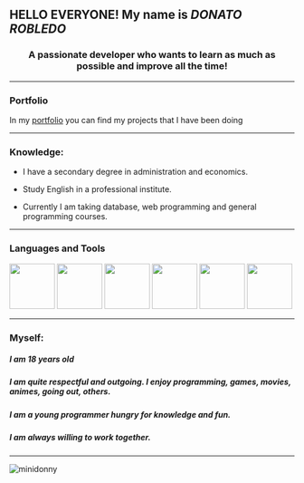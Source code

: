 ## HELLO EVERYONE! My name is *DONATO ROBLEDO*
<h3 align="center">A passionate developer who wants to learn as much as possible and improve all the time!

<hr>

### Portfolio
 In my <a href="">portfolio</a> you can find my projects that I have been doing
 
<hr>

### Knowledge:
  * I have a secondary degree in administration and economics.
  
  * Study English in a professional institute.
  
  * Currently I am taking database, web programming and general programming courses.
  
<hr>

### Languages ​​and Tools
<img src="https://encrypted-tbn0.gstatic.com/images?q=tbn:ANd9GcSeKXebshKzrBj9tc6DFj-iv46H_ePITihX6082ymkqOv1eucdQAr9nzW6LYFB6c1msXIc&usqp=CAU" width="80px"> <img src="https://img.freepik.com/ free-icons/css_318-698167.jpg" width="80px"> <img src="https://i.blogs.es/8d2420/650_1000_java/1366_2000.png" width="80px"> <img src="https://www.liveagent.com/app/uploads/2020/11/MySQL-Logo.png" width="80px"> <img src="https://upload.wikimedia.org/wikipedia/commons/thumb/9/99/Unofficial_JavaScript_logo_2.svg/1200px-Unofficial_JavaScript_logo_2.svg.png" width="80px"> <img src="https://cdn.pixabay.com/photo/2022/01/30/13/33/github-6980894_1280.png" width="80px ">

<hr>

### Myself:
 ##### I am 18 years old
 ##### I am quite respectful and outgoing. I enjoy programming, games, movies, animes, going out, others.
 ##### I am a young programmer hungry for knowledge and fun.
 ##### I am always willing to work together.
 
<hr>



<p> <img align="center" src="https://github-readme-stats.vercel.app/api?username=minidonny&show_icons=true&locale=en" alt="minidonny" /></p>



